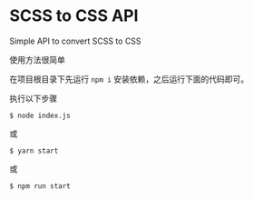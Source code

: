 # SCSS to CSS API

Simple API to convert SCSS to CSS

使用方法很简单

在项目根目录下先运行 `npm i` 安装依赖，之后运行下面的代码即可。

执行以下步骤

```
$ node index.js
```
或
```
$ yarn start
```
或
```
$ npm run start
```
